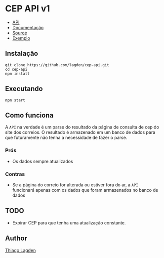 CEP API v1
==========

 - [API](http://api-cep.herokuapp.com/)
 - [Documentação](http://docs.cepapiv1.apiary.io/)
 - [Source](https://github.com/lagden/cep-api)
 - [Exemplo](http://codepen.io/lagden/pen/fArzv?editors=101)

## Instalação

    git clone https://github.com/lagden/cep-api.git
    cd cep-api
    npm install

## Executando

    npm start

## Como funciona

A `API` na verdade é um parse do resultado da página de consulta de cep do site dos correios. O resultado é armazenado em um banco de dados para que futuramente não tenha a necessidade de fazer o parse.

### Prós

- Os dados sempre atualizados

### Contras

- Se a página do correio for alterada ou estiver fora do ar, a `API` funcionará apenas com os dados que foram armazenados no banco de dados

## TODO

- Expirar CEP para que tenha uma atualização constante.

## Author

[Thiago Lagden](http://lagden.in)
